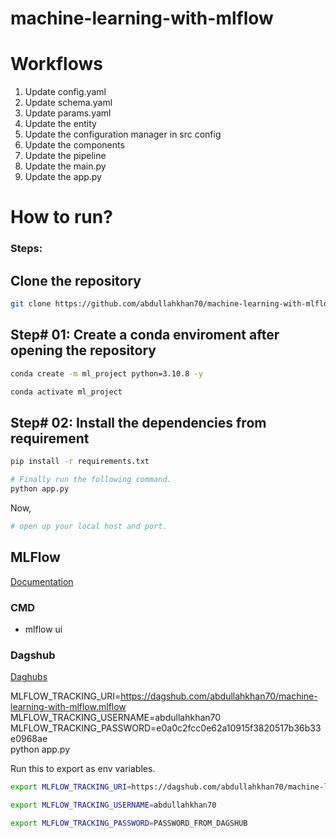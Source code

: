 # machine-learning-with-mlflow

# Workflows

1. Update config.yaml
2. Update schema.yaml
3. Update params.yaml
4. Update the entity
5. Update the configuration manager in src config
6. Update the components
7. Update the pipeline
8. Update the main.py
9. Update the app.py


# How to run?

### Steps:

## Clone the repository

```bash
git clone https://github.com/abdullahkhan70/machine-learning-with-mlflow.git
```

## Step# 01: Create a conda enviroment after opening the repository

```bash
conda create -m ml_project python=3.10.8 -y
```

```bash
conda activate ml_project
```

## Step# 02: Install the dependencies from requirement

```bash
pip install -r requirements.txt
```

```bash
# Finally run the following command.
python app.py
```

Now,
```bash
# open up your local host and port.
```

## MLFlow
[Documentation](https://mlflow.org/docs/latest/index.html)


### CMD
- mlflow ui

### Dagshub
[Daghubs](https://dagshub.com/)

MLFLOW_TRACKING_URI=https://dagshub.com/abdullahkhan70/machine-learning-with-mlflow.mlflow \
MLFLOW_TRACKING_USERNAME=abdullahkhan70 \
MLFLOW_TRACKING_PASSWORD=e0a0c2fcc0e62a10915f3820517b36b33e0968ae \
python app.py

Run this to export as env variables.

```bash
export MLFLOW_TRACKING_URI=https://dagshub.com/abdullahkhan70/machine-learning-with-mlflow.mlflow

export MLFLOW_TRACKING_USERNAME=abdullahkhan70

export MLFLOW_TRACKING_PASSWORD=PASSWORD_FROM_DAGSHUB

```